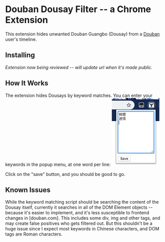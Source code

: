 # Douban Dousay Filter -- a Chrome Extension
This extension hides unwanted Douban Guangbo (Dousay) from a [Douban](https://www.douban.com/) user's timeline.

## Installing
_Extension now being reviewed -- will update url when it's made public._

## How It Works
The extension hides Dousays by keyword matches. You can enter your keywords in the popup menu, at one word per line:
<img src="./popup-demo.png" alt="demo of the popup">

Click on the "save" button, and you should be good to go.

## Known Issues
While the keyword matching script should be searching the content of the Dousay itself, currently it searches in all of the DOM Element objects -- because it's easier to implement, and it's less susceptible to frontend changes in [douban.com]. This includes some div, img and other tags, and may create false positives who gets filtered out. But this shouldn't be a huge issue since I expect most keywords in Chinese characters, and DOM tags are Roman characters.